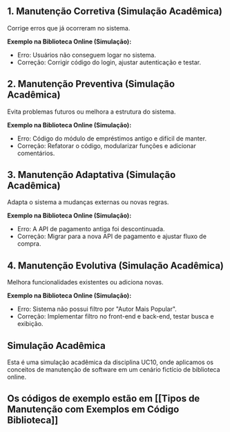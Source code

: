 ## 1. Manutenção Corretiva (Simulação Acadêmica)
Corrige erros que já ocorreram no sistema.

**Exemplo na Biblioteca Online (Simulação):**
- Erro: Usuários não conseguem logar no sistema.
- Correção: Corrigir código do login, ajustar autenticação e testar.

## 2. Manutenção Preventiva (Simulação Acadêmica)
Evita problemas futuros ou melhora a estrutura do sistema.

**Exemplo na Biblioteca Online (Simulação):**
- Erro: Código do módulo de empréstimos antigo e difícil de manter.
- Correção: Refatorar o código, modularizar funções e adicionar comentários.

## 3. Manutenção Adaptativa (Simulação Acadêmica)
Adapta o sistema a mudanças externas ou novas regras.

**Exemplo na Biblioteca Online (Simulação):**
- Erro: A API de pagamento antiga foi descontinuada.
- Correção: Migrar para a nova API de pagamento e ajustar fluxo de compra.

## 4. Manutenção Evolutiva (Simulação Acadêmica)
Melhora funcionalidades existentes ou adiciona novas.

**Exemplo na Biblioteca Online (Simulação):**
- Erro: Sistema não possui filtro por "Autor Mais Popular".
- Correção: Implementar filtro no front-end e back-end, testar busca e exibição.

## Simulação Acadêmica
Esta é uma simulação acadêmica da disciplina UC10, onde aplicamos os conceitos de manutenção de software em um cenário fictício de biblioteca online.

## Os códigos de exemplo estão em [[Tipos de Manutenção com Exemplos em Código Biblioteca]]